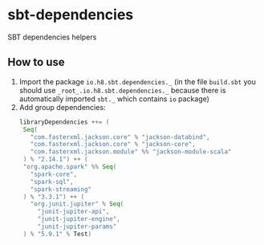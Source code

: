 # sbt-dependencies
SBT dependencies helpers

## How to use
1. Import the package `io.h8.sbt.dependencies._` (in the file `build.sbt`
   you should use `_root_.io.h8.sbt.dependencies._` because there is automatically imported `sbt._`
   which contains `io` package)
2. Add group dependencies:
   ```scala
   libraryDependencies ++= (
    Seq(
      "com.fasterxml.jackson.core" % "jackson-databind",
      "com.fasterxml.jackson.core" % "jackson-core",
      "com.fasterxml.jackson.module" %% "jackson-module-scala"
    ) % "2.14.1") ++ (
    "org.apache.spark" %% Seq(
      "spark-core",
      "spark-sql",
      "spark-streaming"
    ) % "3.3.1") ++ (
      "org.junit.jupiter" % Seq(
        "junit-jupiter-api",
        "junit-jupiter-engine",
        "junit-jupiter-params"
    ) % "5.9.1" % Test)
   ```